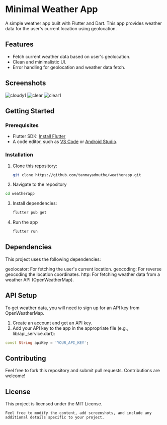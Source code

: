 # Minimal Weather App

A simple weather app built with Flutter and Dart. This app provides weather data for the user's current location using geolocation.

## Features

- Fetch current weather data based on user's geolocation.
- Clean and minimalistic UI.
- Error handling for geolocation and weather data fetch.

## Screenshots

![cloudy1](https://github.com/user-attachments/assets/dfeb2310-4b5e-4d16-b482-79505fb3907a)
![clear](https://github.com/user-attachments/assets/251cfa8d-f15d-41ed-8629-4d7b982caad2)
![clear1](https://github.com/user-attachments/assets/1779ed2d-a8f4-4eae-8ecc-223f787e2b9e)


## Getting Started

### Prerequisites

- Flutter SDK: [Install Flutter](https://flutter.dev/docs/get-started/install)
- A code editor, such as [VS Code](https://code.visualstudio.com/) or [Android Studio](https://developer.android.com/studio).

### Installation

1. Clone this repository:

   ```bash
   git clone https://github.com/tanmayadmuthe/weatherapp.git
   ```

2. Navigate to the repository
  ```bash
  cd weatherapp
  ```

3. Install dependencies:
   ```bash
   flutter pub get
   ```
4. Run the app
   ```bash
   flutter run
   ```

## Dependencies
This project uses the following dependencies:

geolocator: For fetching the user's current location.
geocoding: For reverse geocoding the location coordinates.
http: For fetching weather data from a weather API (OpenWeatherMap).

## API Setup
To get weather data, you will need to sign up for an API key from OpenWeatherMap.
1. Create an account and get an API key.
2. Add your API key to the app in the appropriate file (e.g., lib/api_service.dart):
```dart
const String apiKey = 'YOUR_API_KEY';
```
## Contributing
Feel free to fork this repository and submit pull requests. Contributions are welcome!

## License
This project is licensed under the MIT License.
```
Feel free to modify the content, add screenshots, and include any additional details specific to your project.
```


